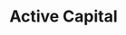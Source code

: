 ---
layout: firm_page
title: "Active Capital"
id: "activecapital.com"
permalink: "/activecapitalactivecapital.com/"
website: "https://www.activecapital.com"
offices: "San Antonio (United States), Austin (United States)"
investment_stages: "Pre-Seed, Seed"
portfolio_companies: "ProsperOps, SendSpark, Cloudsnap, Finmark, Favor, Reflex, Schematic, Makeswift"
portfolio_link: ""
investment_markets: "B2B SaaS, Cloud Infrastructure, AI-Powered B2B Software, Finance, Financial Services, Software"
founded_year: "2017"
description: "Active Capital is a venture firm focused on leading pre-seed rounds for business software companies. They invest in ambitious founders building at the intersection of software, cloud, and AI, particularly those willing to remain scrappy until achieving product-market fit. Their initial check size is typically $500k-$1M."
linkedin: "https://www.linkedin.com/company/activecapital"
twitter: "https://twitter.com/activecapitalvc"
instagram: ""
team_page: ""
investor_type: "Venture Capital"
crunchbase: "https://www.crunchbase.com/organization/active-capital"
pitchbook: "https://pitchbook.com/profiles/investor/167629-96"

# SEO Optimization
meta_title: "Active Capital - VC Firm - projectstartups.com"
meta_description: "Active Capital, Active Capital is a venture firm focused on leading pre-seed rounds for business software companies. They invest in ambitious founders building at the..."
meta_keywords: "Active Capital, B2B SaaS, Cloud Infrastructure, AI-Powered B2B Software, Finance, Financial Services, Software, VC firm, venture capital, startup investor, projectstartups.com"
canonical_url: "https://vc.projectstartups.com/activecapitalactivecapital.com/"
---